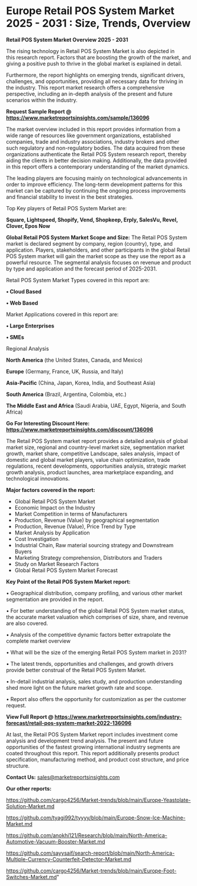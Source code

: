  # Europe Retail POS System Market 2025 - 2031 : Size, Trends, Overview

<Strong> Retail POS System Market Overview 2025 - 2031</strong>

The rising technology in Retail POS System Market is also depicted in this research report. Factors that are boosting the growth of the market, and giving a positive push to thrive in the global market is explained in detail.

Furthermore, the report highlights on emerging trends, significant drivers, challenges, and opportunities, providing all necessary data for thriving in the industry. This report market research offers a comprehensive perspective, including an in-depth analysis of the present and future scenarios within the industry.

<strong>Request Sample Report @ <a href=https://www.marketreportsinsights.com/sample/136096>https://www.marketreportsinsights.com/sample/136096</a></strong>

The market overview included in this report provides information from a wide range of resources like government organizations, established companies, trade and industry associations, industry brokers and other such regulatory and non-regulatory bodies. The data acquired from these organizations authenticate the Retail POS System research report, thereby aiding the clients in better decision making. Additionally, the data provided in this report offers a contemporary understanding of the market dynamics.

The leading players are focusing mainly on technological advancements in order to improve efficiency. The long-term development patterns for this market can be captured by continuing the ongoing process improvements and financial stability to invest in the best strategies.

Top Key players of Retail POS System Market are:

<strong>Square, Lightspeed, Shopify, Vend, Shopkeep, Erply, SalesVu, Revel, Clover, Epos Now</strong>

<strong><b>Global Retail POS System Market Scope and Size:</b></strong>
The Retail POS System market is declared segment by company, region (country), type, and application. Players, stakeholders, and other participants in the global Retail POS System market will gain the market scope as they use the report as a powerful resource. The segmental analysis focuses on revenue and product by type and application and the forecast period of 2025-2031.

Retail POS System Market Types covered in this report are:

<strong>• Cloud Based

• Web Based</strong>

Market Applications covered in this report are:

<strong>• Large Enterprises

• SMEs</strong> 

Regional Analysis

<strong>North America</strong> (the United States, Canada, and Mexico)

<strong>Europe</strong> (Germany, France, UK, Russia, and Italy)

<strong>Asia-Pacific</strong> (China, Japan, Korea, India, and Southeast Asia)

<strong>South America</strong> (Brazil, Argentina, Colombia, etc.)

<strong>The Middle East and Africa</strong> (Saudi Arabia, UAE, Egypt, Nigeria, and South Africa)

<strong>Go For Interesting Discount Here: <a href=https://www.marketreportsinsights.com/discount/136096>https://www.marketreportsinsights.com/discount/136096</a></strong>

The Retail POS System market report provides a detailed analysis of global market size, regional and country-level market size, segmentation market growth, market share, competitive Landscape, sales analysis, impact of domestic and global market players, value chain optimization, trade regulations, recent developments, opportunities analysis, strategic market growth analysis, product launches, area marketplace expanding, and technological innovations.

<strong><b>Major factors covered in the report:</b></strong>
<ul>
  <li>Global Retail POS System Market </li>
  <li>Economic Impact on the Industry</li>
  <li>Market Competition in terms of Manufacturers</li>
  <li>Production, Revenue (Value) by geographical segmentation</li>
  <li>Production, Revenue (Value), Price Trend by Type</li>
  <li>Market Analysis by Application</li>
  <li>Cost Investigation</li>
  <li>Industrial Chain, Raw material sourcing strategy and Downstream Buyers</li>
  <li>Marketing Strategy comprehension, Distributors and Traders</li>
  <li>Study on Market Research Factors</li>
  <li>Global Retail POS System Market Forecast</li>
</ul>

<strong><b>Key Point of the Retail POS System Market report:</b></strong>

• Geographical distribution, company profiling, and various other market segmentation are provided in the report.

• For better understanding of the global Retail POS System market status, the accurate market valuation which comprises of size, share, and revenue are also covered.

• Analysis of the competitive dynamic factors better extrapolate the complete market overview

• What will be the size of the emerging Retail POS System market in 2031?

• The latest trends, opportunities and challenges, and growth drivers provide better construal of the Retail POS System Market.

• In-detail industrial analysis, sales study, and production understanding shed more light on the future market growth rate and scope.

• Report also offers the opportunity for customization as per the customer request.

<strong><b>View Full Report @ <a href=https://www.marketreportsinsights.com/industry-forecast/retail-pos-system-market-2022-136096>https://www.marketreportsinsights.com/industry-forecast/retail-pos-system-market-2022-136096</a></b></strong>


At last, the Retail POS System Market report includes investment come analysis and development trend analysis. The present and future opportunities of the fastest growing international industry segments are coated throughout this report. This report additionally presents product specification, manufacturing method, and product cost structure, and price structure.

<strong>Contact Us:</strong>
sales@marketreportsinsights.com

<strong>Our other reports:</strong>

<a href=https://github.com/cargo4256/Market-trends/blob/main/Europe-Yeastolate-Solution-Market.md>https://github.com/cargo4256/Market-trends/blob/main/Europe-Yeastolate-Solution-Market.md</a>

<a href=https://github.com/tyagi992/tyyyy/blob/main/Europe-Snow-Ice-Machine-Market.md>https://github.com/tyagi992/tyyyy/blob/main/Europe-Snow-Ice-Machine-Market.md</a>

<a href=https://github.com/anokhi121/Research/blob/main/North-America-Automotive-Vacuum-Booster-Market.md>https://github.com/anokhi121/Research/blob/main/North-America-Automotive-Vacuum-Booster-Market.md</a>

<a href=https://github.com/sayysaif/search-report/blob/main/North-America-Multiple-Currency-Counterfeit-Detector-Market.md>https://github.com/sayysaif/search-report/blob/main/North-America-Multiple-Currency-Counterfeit-Detector-Market.md</a>

<a href=https://github.com/cargo4256/Market-trends/blob/main/Europe-Foot-Switches-Market.md>https://github.com/cargo4256/Market-trends/blob/main/Europe-Foot-Switches-Market.md</a>"
